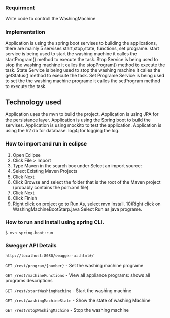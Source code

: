 ### Requirment
Write code  to controll the WashingMachine

### Implementation
Application is using the spring boot servises to building the applications, there are mainly 5 servises start,stop,state, functions, set programe.
start service is being used to start the washing machine it calles the startProgram() method to execute the task.
Stop Service is being used to stop the washing machine it calles the stopProgram() method to execute the task.
State  Service is being used to stop the washing machine it calles the getStatus() method to execute the task.
Set Programe Service is being used to set the  the washing machine  programe it calles the setProgram method to execute the task.


## Technology used
Application uses the mvn to build the project.
Application is using JPA for the persistance layer.
Application is using the Spring boot to build the servises.
Application is using mockito to test the application.
Application is using the h2 db for database.
log4j for logging the log.



### How to import and run in eclipse

1) Open Eclipse
2) Click File > Import
3) Type Maven in the search box under Select an import source:
4) Select Existing Maven Projects
5) Click Next
6) Click Browse and select the folder that is the root of the Maven project (probably contains the pom.xml file)
7) Click Next
8) Click Finish
9) Right click on project go to Run As, select mvn install.
10)Right click on WashingMachineBootStarp.java Select Run as java programe.

### How to run and install using spring CLI.

`$ mvn spring-boot:run`


### Swegger API Details

`http://localhost:8080/swagger-ui.html#/`


`GET /rest/program/{number}` - Set the washing machine programe

`GET /rest/machineFunctions` - View all appliance programs: shows all programs descriptions

`GET /rest/startWashingMachine` - Start the washing machine

`GET /rest/washingMachineState` - Show the state of washing Machine

`GET /rest/stopWashingMachine` - Stop the washing machine


